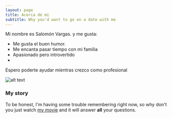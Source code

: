 ```yaml
---
layout: page
title: Acerca de mi
subtitle: Why you'd want to go on a date with me
---
```


Mi nombre es Salomón Vargas. y me gusta:

- Me gusta el buen humor.
- Me encanta pasar tiempo con mi familia
- Apasionado pero introvertido
- 

Espero poderte ayudar mientras crezco como profesional

![alt text](https://s.gravatar.com/avatar/5045fb8aeb55c9bf1f60d26af056f594?s=100 "Salomón Vargas")

### My story

To be honest, I'm having some trouble remembering right now, so why don't you just watch [my movie](https://en.wikipedia.org/wiki/The_Princess_Bride_%28film%29) and it will answer **all** your questions.
